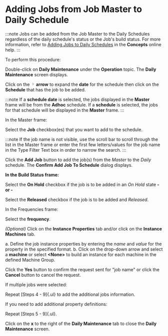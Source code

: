 # Adding Jobs from Job Master to Daily Schedule

:::note
Jobs can be added from the Job Master to the Daily Schedules regardless of the daily schedule's status or the Job's build status. For more information, refer to [Adding Jobs to Daily Schedules](../../../operations/adding-jobs.md) in the **Concepts** online help.
:::

To perform this procedure:

Double-click on **Daily Maintenance** under the **Operation** topic. The
**Daily Maintenance** screen displays.

Click on the
![Expand Arrow](../../../Resources/Images/EM/EMarrowtoexpand.png)**arrow** to expand
the **date** for the schedule then click on the **Schedule** that has
the job to be added.

:::note
If a **schedule date** is selected, the jobs displayed in the **Master** frame will be from the **Adhoc** schedule. If a **schedule** is selected, the jobs for that schedule will be displayed in the **Master** frame.
:::

In the Master frame:

Select the **Job** checkbox(es) that you want to add to the schedule.

:::note
If the job name is not visible, use the scroll bar to scroll through the list in the Master frame or enter the first few letters/values for the job name in the Type Filter Text box in order to narrow the search.
:::

Click the **Add Job** button to add the job(s) from the *Master* to the
*Daily* schedule. The **Confirm Add Job To Schedule** dialog displays.

**In the Build Status frame:**

Select the **On Hold** checkbox if the job is to be added in an *On
Hold* state **- or -**

Select the **Released** checkbox if the job is to be added and
*Released*.

In the Frequencies frame:

Select the **frequency**.

*(Optional)* Click on the **Instance Properties** tab
and/or click on the **Instance Machines** tab.

a.  Define the job instance properties by entering the *name* and
    *value* for the property in the specified format.
b.  Click on the drop-down arrow and select a **machine** or select
    **\<None\>** to build an instance for each machine in the defined
    Machine Group.

Click the **Yes** button to confirm the request sent for "job name" or
click the **Cancel** button to cancel the request.

If multiple jobs were selected:

Repeat [Steps 4 - 9]{.ul} to add the additional jobs information.

If you need to add additional property definitions:

Repeat [Steps 5 - 9]{.ul}.

Click on the **x** to the right of the **Daily Maintenance** tab to
close the **Daily Maintenance** screen.
